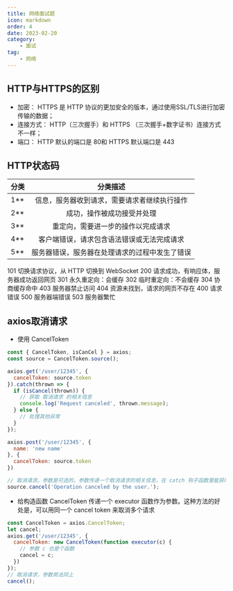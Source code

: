 ```yaml
---
title: 网络面试题
icon: markdown
order: 4
date: 2023-02-20
category:
    - 面试
tag:
    - 网络
---
```


## HTTP与HTTPS的区别

- 加密： HTTPS 是 HTTP 协议的更加安全的版本，通过使用SSL/TLS进行加密传输的数据；
- 连接方式： HTTP（三次握手）和 HTTPS （三次握手+数字证书）连接方式不一样；
- 端口： HTTP 默认的端口是 80和 HTTPS 默认端口是 443

## HTTP状态码

|分类|分类描述|
|:--|:--:|
|1**|信息，服务器收到请求，需要请求者继续执行操作|
|2**|成功，操作被成功接受并处理|
|3**|重定向，需要进一步的操作以完成请求|
|4**|客户端错误，请求包含语法错误或无法完成请求|
|5**|服务器错误，服务器在处理请求的过程中发生了错误|

101 切换请求协议，从 HTTP 切换到 WebSocket
200 请求成功，有响应体，服务器成功返回网页
301 永久重定向：会缓存
302 临时重定向：不会缓存
304 协商缓存命中
403 服务器禁止访问
404 资源未找到，请求的网页不存在
400 请求错误
500 服务器端错误
503 服务器繁忙

## axios取消请求

- 使用 CancelToken

```js
const { CancelToken, isCanCel } = axios;
const source = CancelToken.source();

axios.get('/user/12345', {
  cancelToken: source.token
}).catch(thrown => {
  if (isCancel(thrown)) {
    // 获取 取消请求 的相关信息
    console.log('Request canceled', thrown.message);
  } else {
    // 处理其他异常
  }
});

axios.post('/user/12345', {
  name: 'new name'
}, {
  cancelToken: source.token
})

// 取消请求。参数是可选的，参数传递一个取消请求的相关信息，在 catch 钩子函数里能获取到
source.cancel('Operation canceled by the user.');
```

- 给构造函数 CancelToken 传递一个 executor 函数作为参数。这种方法的好处是，可以用同一个 cancel token 来取消多个请求

```js
const CancelToken = axios.CancelToken;
let cancel;
axios.get('/user/12345', {
  cancelToken: new CancelToken(function executor(c) {
    // 参数 c 也是个函数
    cancel = c;
  })
});
// 取消请求，参数用法同上
cancel();
```
